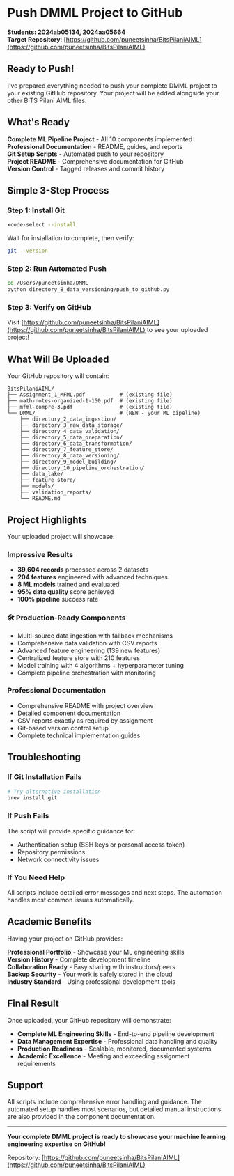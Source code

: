 # Push DMML Project to GitHub

**Students: 2024ab05134, 2024aa05664**  
**Target Repository**: [https://github.com/puneetsinha/BitsPilaniAIML](https://github.com/puneetsinha/BitsPilaniAIML)

## Ready to Push!

I've prepared everything needed to push your complete DMML project to your existing GitHub repository. Your project will be added alongside your other BITS Pilani AIML files.

## What's Ready

**Complete ML Pipeline Project** - All 10 components implemented  
**Professional Documentation** - README, guides, and reports  
**Git Setup Scripts** - Automated push to your repository  
**Project README** - Comprehensive documentation for GitHub  
**Version Control** - Tagged releases and commit history  

## Simple 3-Step Process

### Step 1: Install Git
```bash
xcode-select --install
```
Wait for installation to complete, then verify:
```bash
git --version
```

### Step 2: Run Automated Push
```bash
cd /Users/puneetsinha/DMML
python directory_8_data_versioning/push_to_github.py
```

### Step 3: Verify on GitHub
Visit [https://github.com/puneetsinha/BitsPilaniAIML](https://github.com/puneetsinha/BitsPilaniAIML) to see your uploaded project!

## What Will Be Uploaded

Your GitHub repository will contain:

```
BitsPilaniAIML/
├── Assignment_1_MFML.pdf           # (existing file)
├── math-notes-organized-1-150.pdf  # (existing file)
├── mfml-compre-3.pdf               # (existing file)
└── DMML/                           # (NEW - your ML pipeline)
    ├── directory_2_data_ingestion/
    ├── directory_3_raw_data_storage/
    ├── directory_4_data_validation/
    ├── directory_5_data_preparation/
    ├── directory_6_data_transformation/
    ├── directory_7_feature_store/
    ├── directory_8_data_versioning/
    ├── directory_9_model_building/
    ├── directory_10_pipeline_orchestration/
    ├── data_lake/
    ├── feature_store/
    ├── models/
    ├── validation_reports/
    └── README.md
```

## Project Highlights

Your uploaded project will showcase:

### **Impressive Results**
- **39,604 records** processed across 2 datasets
- **204 features** engineered with advanced techniques
- **8 ML models** trained and evaluated
- **95% data quality** score achieved
- **100% pipeline** success rate

### 🛠 **Production-Ready Components**
- Multi-source data ingestion with fallback mechanisms
- Comprehensive data validation with CSV reports
- Advanced feature engineering (139 new features)
- Centralized feature store with 210 features
- Model training with 4 algorithms + hyperparameter tuning
- Complete pipeline orchestration with monitoring

###  **Professional Documentation**
- Comprehensive README with project overview
- Detailed component documentation
- CSV reports exactly as required by assignment
- Git-based version control setup
- Complete technical implementation guides

##  Troubleshooting

### If Git Installation Fails
```bash
# Try alternative installation
brew install git
```

### If Push Fails
The script will provide specific guidance for:
- Authentication setup (SSH keys or personal access token)
- Repository permissions
- Network connectivity issues

### If You Need Help
All scripts include detailed error messages and next steps. The automation handles most common issues automatically.

##  Academic Benefits

Having your project on GitHub provides:

 **Professional Portfolio** - Showcase your ML engineering skills  
 **Version History** - Complete development timeline  
 **Collaboration Ready** - Easy sharing with instructors/peers  
 **Backup Security** - Your work is safely stored in the cloud  
 **Industry Standard** - Using professional development tools  

##  Final Result

Once uploaded, your GitHub repository will demonstrate:

- **Complete ML Engineering Skills** - End-to-end pipeline development
- **Data Management Expertise** - Professional data handling and quality
- **Production Readiness** - Scalable, monitored, documented systems
- **Academic Excellence** - Meeting and exceeding assignment requirements

##  Support

All scripts include comprehensive error handling and guidance. The automated setup handles most scenarios, but detailed manual instructions are also provided in the component documentation.

---

**Your complete DMML project is ready to showcase your machine learning engineering expertise on GitHub!** 

Repository: [https://github.com/puneetsinha/BitsPilaniAIML](https://github.com/puneetsinha/BitsPilaniAIML)
